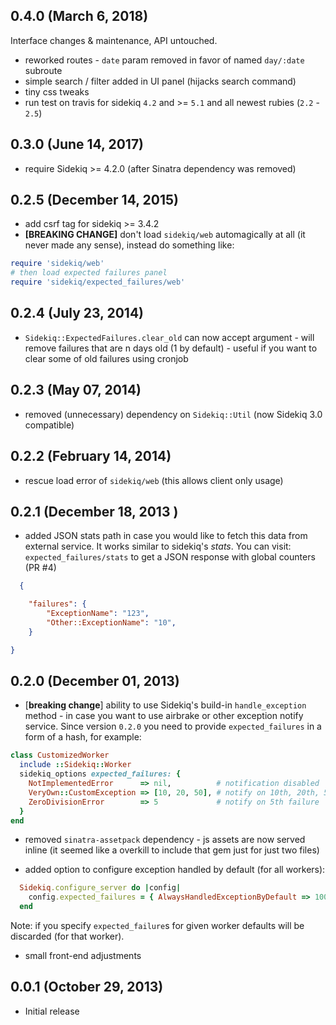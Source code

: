 ## 0.4.0 (March 6, 2018)

Interface changes & maintenance, API untouched.

- reworked routes - `date` param removed in favor of named `day/:date` subroute
- simple search / filter added in UI panel (hijacks search command)
- tiny css tweaks
- run test on travis for sidekiq `4.2` and >= `5.1` and all newest rubies (`2.2` - `2.5`)

## 0.3.0 (June 14, 2017)

- require Sidekiq >= 4.2.0 (after Sinatra dependency was removed)

## 0.2.5 (December 14, 2015)

- add csrf tag for sidekiq >= 3.4.2
- **[BREAKING CHANGE]** don't load `sidekiq/web` automagically at
  all (it never made any sense), instead do something like:

``` ruby
require 'sidekiq/web'
# then load expected failures panel
require 'sidekiq/expected_failures/web'
```

## 0.2.4 (July 23, 2014)

- `Sidekiq::ExpectedFailures.clear_old` can now accept argument - will remove failures
  that are n days old (1 by default) - useful if you want to clear some of old failures
  using cronjob

## 0.2.3 (May 07, 2014)

- removed (unnecessary) dependency on `Sidekiq::Util` (now Sidekiq 3.0 compatible)

## 0.2.2 (February 14, 2014)

- rescue load error of `sidekiq/web` (this allows client only usage)

## 0.2.1 (December 18, 2013 )

- added JSON stats path in case you would like to fetch this data from external service.
  It works similar to sidekiq's _stats_. You can visit: `expected_failures/stats` to
  get a JSON response with global counters (PR #4)

``` json
  {

    "failures": {
        "ExceptionName": "123",
        "Other::ExceptionName": "10",
    }

}
```

## 0.2.0 (December 01, 2013)

- [**breaking change**] ability to use Sidekiq's build-in `handle_exception`
  method - in case you want to use airbrake or other exception notify service.
  Since version `0.2.0` you need to provide  `expected_failures` in a form of
  a hash, for example:

``` ruby
class CustomizedWorker
  include ::Sidekiq::Worker
  sidekiq_options expected_failures: {
    NotImplementedError      => nil,          # notification disabled
    VeryOwn::CustomException => [10, 20, 50], # notify on 10th, 20th, 50th failure
    ZeroDivisionError        => 5             # notify on 5th failure
  }
end
```

- removed `sinatra-assetpack` dependency - js assets are now served inline
  (it seemed like a overkill to include that gem just for just two files)

- added option to configure exception handled by default (for all workers):

``` ruby
  Sidekiq.configure_server do |config|
    config.expected_failures = { AlwaysHandledExceptionByDefault => 1000 }
  end
```

Note: if you specify `expected_failure`s for given worker defaults will be
discarded (for that worker).

- small front-end adjustments

## 0.0.1 (October 29, 2013)

- Initial release
